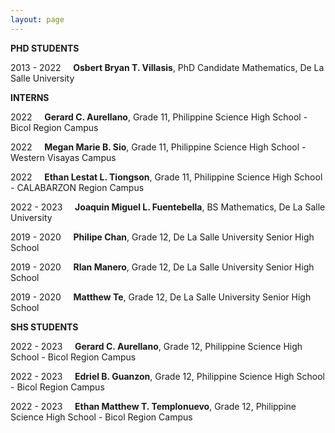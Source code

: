```yaml
---
layout: page
---
```

**PHD STUDENTS**

2013 - 2022 &nbsp; &nbsp; **Osbert Bryan T. Villasis**, PhD Candidate Mathematics, De La Salle University

**INTERNS**

2022 &nbsp; &nbsp; **Gerard C. Aurellano**, Grade 11, Philippine Science High School - Bicol Region Campus

2022 &nbsp; &nbsp; **Megan Marie B. Sio**, Grade 11, Philippine Science High School - Western Visayas Campus

2022 &nbsp; &nbsp; **Ethan Lestat L. Tiongson**, Grade 11, Philippine Science High School - CALABARZON Region Campus

2022 - 2023 &nbsp; &nbsp; **Joaquin Miguel L. Fuentebella**, BS Mathematics, De La Salle University

2019 - 2020 &nbsp; &nbsp; **Philipe Chan**, Grade 12, De La Salle University Senior High School

2019 - 2020 &nbsp; &nbsp; **Rlan Manero**, Grade 12, De La Salle University Senior High School

2019 - 2020 &nbsp; &nbsp; **Matthew Te**, Grade 12, De La Salle University Senior High School

**SHS STUDENTS**

2022 - 2023 &nbsp; &nbsp; **Gerard C. Aurellano**, Grade 12, Philippine Science High School - Bicol Region Campus

2022 - 2023 &nbsp; &nbsp; **Edriel B. Guanzon**, Grade 12, Philippine Science High School - Bicol Region Campus

2022 - 2023 &nbsp; &nbsp; **Ethan Matthew T. Templonuevo**, Grade 12, Philippine Science High School - Bicol Region Campus
